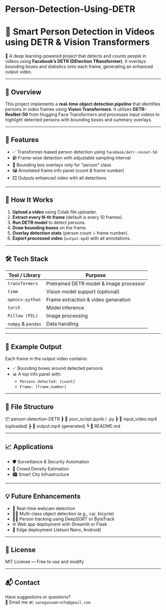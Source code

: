 # Person-Detection-Using-DETR


# 🧍 Smart Person Detection in Videos using DETR & Vision Transformers

🚀 A deep learning-powered project that detects and counts people in videos using **Facebook’s DETR (DEtection TRansformer)**. It overlays bounding boxes and statistics onto each frame, generating an enhanced output video.

---

## 📌 Overview

This project implements a **real-time object detection pipeline** that identifies persons in video frames using **Vision Transformers**. It utilizes **DETR-ResNet-50** from Hugging Face Transformers and processes input videos to highlight detected persons with bounding boxes and summary overlays.

---

## 🎯 Features

- ✅ Transformer-based person detection using `facebook/detr-resnet-50`
- 📹 Frame-wise detection with adjustable sampling interval
- 🧍 Bounding box overlays only for "person" class
- 🖼️ Annotated frame info panel (count & frame number)
- 🎞️ Outputs enhanced video with all detections

---

## 🧠 How It Works

1. **Upload a video** using Colab file uploader.
2. **Extract every N-th frame** (default is every 10 frames).
3. **Run DETR model** to detect persons.
4. **Draw bounding boxes** on the frame.
5. **Overlay detection stats** (person count + frame number).
6. **Export processed video** (`output.mp4`) with all annotations.

---

## 🛠️ Tech Stack

| Tool / Library       | Purpose                                 |
|----------------------|-----------------------------------------|
| `transformers`       | Pretrained DETR model & image processor |
| `timm`               | Vision model support (optional)         |
| `opencv-python`      | Frame extraction & video generation     |
| `torch`              | Model inference                         |
| `Pillow (PIL)`       | Image processing                        |
| `numpy` & `pandas`   | Data handling                           |

---

## 🧪 Example Output

Each frame in the output video contains:
- ✅ Bounding boxes around detected persons
- 📊 A top info panel with:
  - `Persons detected: [count]`
  - `Frame: [frame_number]`

---

## 📁 File Structure
📦 person-detection-DETR
┣ 📜 your_script.ipynb / .py
┣ 📼 input_video.mp4 (uploaded)
┣ 📼 output.mp4 (generated)
┗ 📜 README.md

---

## 📈 Applications

- 🛡️ Surveillance & Security Automation  
- 👥 Crowd Density Estimation  
- 🏙️ Smart City Infrastructure  

---

## 💡 Future Enhancements

- 🔁 Real-time webcam detection
- 🧍‍♂️ Multi-class object detection (e.g., car, bicycle)
- 🏃‍♂️ Person tracking using DeepSORT or ByteTrack
- 🌐 Web app deployment with Streamlit or Flask
- 📱 Edge deployment (Jetson Nano, Android)

---

## 📜 License

MIT License — Free to use and modify

---

## 📬 Contact

Have suggestions or questions?  
📧 Email me at: `sanaganaamrutha@gmail.com`

